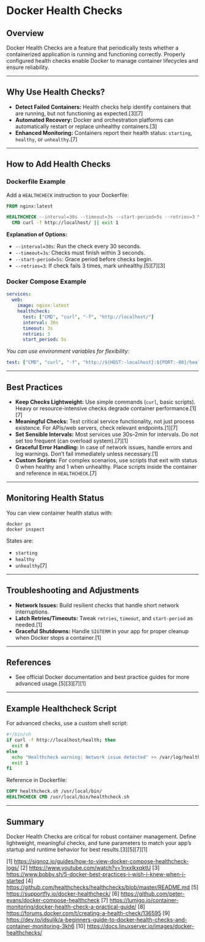 # Docker Health Checks

## Overview

Docker Health Checks are a feature that periodically tests whether a containerized application is running and functioning correctly. Properly configured health checks enable Docker to manage container lifecycles and ensure reliability.

***

## Why Use Health Checks?

- **Detect Failed Containers:** Health checks help identify containers that are running, but not functioning as expected.[3][7]
- **Automated Recovery:** Docker and orchestration platforms can automatically restart or replace unhealthy containers.[3]
- **Enhanced Monitoring:** Containers report their health status: `starting`, `healthy`, or `unhealthy`.[7]

***

## How to Add Health Checks

### Dockerfile Example

Add a `HEALTHCHECK` instruction to your Dockerfile:

```dockerfile
FROM nginx:latest

HEALTHCHECK --interval=30s --timeout=3s --start-period=5s --retries=3 \
  CMD curl -f http://localhost/ || exit 1
```

**Explanation of Options:**
- `--interval=30s`: Run the check every 30 seconds.
- `--timeout=3s`: Checks must finish within 3 seconds.
- `--start-period=5s`: Grace period before checks begin.
- `--retries=3`: If check fails 3 times, mark unhealthy.[5][7][3]

### Docker Compose Example

```yaml
services:
  web:
    image: nginx:latest
    healthcheck:
      test: ["CMD", "curl", "-f", "http://localhost/"]
      interval: 30s
      timeout: 3s
      retries: 3
      start_period: 5s
```
*You can use environment variables for flexibility:*
```yaml
test: ["CMD", "curl", "-f", "http://${HOST:-localhost}:${PORT:-80}/health"]
```

***

## Best Practices

- **Keep Checks Lightweight:** Use simple commands (`curl`, basic scripts). Heavy or resource-intensive checks degrade container performance.[1][7]
- **Meaningful Checks:** Test critical service functionality, not just process existence. For APIs/web servers, check relevant endpoints.[1][7]
- **Set Sensible Intervals:** Most services use 30s–2min for intervals. Do not set too frequent (can overload system).[7][1]
- **Graceful Error Handling:** In case of network issues, handle errors and log warnings. Don’t fail immediately unless necessary.[1]
- **Custom Scripts:** For complex scenarios, use scripts that exit with status 0 when healthy and 1 when unhealthy. Place scripts inside the container and reference in `HEALTHCHECK`.[7]

***

## Monitoring Health Status

You can view container health status with:
```shell
docker ps
docker inspect 
```
States are:
- `starting`
- `healthy`
- `unhealthy`[7]

***

## Troubleshooting and Adjustments

- **Network Issues:** Build resilient checks that handle short network interruptions.
- **Latch Retries/Timeouts:** Tweak `retries`, `timeout`, and `start-period` as needed.[1]
- **Graceful Shutdowns:** Handle `SIGTERM` in your app for proper cleanup when Docker stops a container.[1]

***

## References

- See official Docker documentation and best practice guides for more advanced usage.[5][3][7][1]

***

## Example Healthcheck Script

For advanced checks, use a custom shell script:

```bash
#!/bin/sh
if curl -f http://localhost/health; then
  exit 0
else
  echo "Healthcheck warning: Network issue detected" >> /var/log/healthcheck.log
  exit 1
fi
```
Reference in Dockerfile:

```dockerfile
COPY healthcheck.sh /usr/local/bin/
HEALTHCHECK CMD /usr/local/bin/healthcheck.sh
```

***

## Summary

Docker Health Checks are critical for robust container management. Define lightweight, meaningful checks, and tune parameters to match your app’s startup and runtime behavior for best results.[3][5][7][1]

[1] https://signoz.io/guides/how-to-view-docker-compose-healthcheck-logs/
[2] https://www.youtube.com/watch?v=1nxxlkxqktU
[3] https://www.bobby.sh/5-docker-best-practices-i-wish-i-knew-when-i-started
[4] https://github.com/healthchecks/healthchecks/blob/master/README.md
[5] https://supportfly.io/docker-healthcheck/
[6] https://github.com/peter-evans/docker-compose-healthcheck
[7] https://lumigo.io/container-monitoring/docker-health-check-a-practical-guide/
[8] https://forums.docker.com/t/creating-a-health-check/136595
[9] https://dev.to/idsulik/a-beginners-guide-to-docker-health-checks-and-container-monitoring-3kh6
[10] https://docs.linuxserver.io/images/docker-healthchecks/
